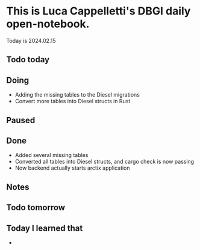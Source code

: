 

# This is Luca Cappelletti's DBGI daily open-notebook.

Today is 2024.02.15

## Todo today

## Doing

* Adding the missing tables to the Diesel migrations
* Convert more tables into Diesel structs in Rust

## Paused

## Done
* Added several missing tables
* Converted all tables into Diesel structs, and cargo check is now passing
* Now backend actually starts arctix application

## Notes

## Todo tomorrow

###
###
###


## Today I learned that

-